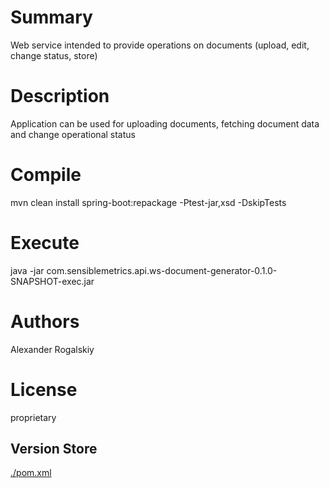 # Summary

Web service intended to provide operations on documents (upload, edit, change status, store)

# Description

Application can be used for uploading documents, fetching document data and change operational status

# Compile

mvn clean install spring-boot:repackage -Ptest-jar,xsd -DskipTests

# Execute

java -jar com.sensiblemetrics.api.ws-document-generator-0.1.0-SNAPSHOT-exec.jar

# Authors

Alexander Rogalskiy

# License

proprietary

## Version Store

[./pom.xml](./pom.xml)
